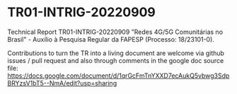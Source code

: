 # TR01-INTRIG-20220909
Technical Report TR01-INTRIG-20220909 "Redes 4G/5G Comunitárias no Brasil" - Auxílio à Pesquisa Regular da FAPESP (Processo: 18/23101-0).

Contributions to turn the TR into a living document are welcome via github issues / pull request and also through comments in the google doc source file: https://docs.google.com/document/d/1qrGcFmTnYXXD7ecAukQ5vbwg3SdpBRYzsV1bT5--NmA/edit?usp=sharing
